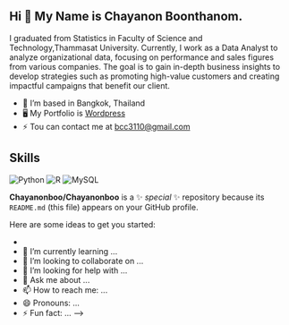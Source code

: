 ## Hi 👋 My Name is Chayanon Boonthanom.
I graduated from Statistics in Faculty of Science and Technology,Thammasat University.
Currently, I work as a Data Analyst to analyze organizational data, focusing on performance and sales figures from various companies. 
The goal is to gain in-depth business insights to develop strategies such as promoting high-value customers and creating impactful campaigns that benefit our client.

- 🔭 I’m based in Bangkok, Thailand
- 🖥️ My Portfolio is [Wordpress](https://chayanonboo.com/)
- ⚡ Tou can contact me at bcc3110@gmail.com

## Skills

![Python](https://img.shields.io/badge/Python-3776AB?style=for-the-badge&logo=python&logoColor=white)
![R](https://img.shields.io/badge/R-276DC3?style=for-the-badge&logo=r&logoColor=white)
![MySQL](https://img.shields.io/badge/MySQL-005C84?style=for-the-badge&logo=mysql&logoColor=white)

**Chayanonboo/Chayanonboo** is a ✨ _special_ ✨ repository because its `README.md` (this file) appears on your GitHub profile.

Here are some ideas to get you started:

- 
- 🌱 I’m currently learning ...
- 👯 I’m looking to collaborate on ...
- 🤔 I’m looking for help with ...
- 💬 Ask me about ...
- 📫 How to reach me: ...
- 😄 Pronouns: ...
- ⚡ Fun fact: ...
-->
